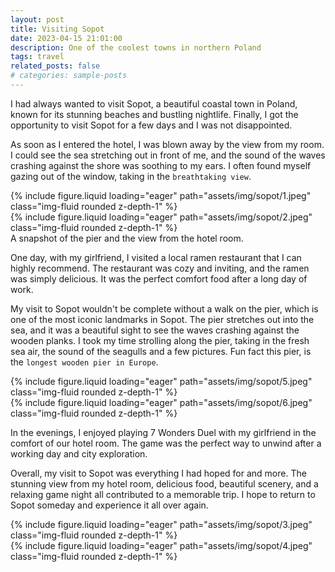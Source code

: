 ```yaml
---
layout: post
title: Visiting Sopot
date: 2023-04-15 21:01:00
description: One of the coolest towns in northern Poland
tags: travel
related_posts: false
# categories: sample-posts
---
```


I had always wanted to visit Sopot, a beautiful coastal town in Poland, known for its stunning beaches and bustling nightlife. Finally, I got the opportunity to visit Sopot for a few days and I was not disappointed.

As soon as I entered the hotel, I was blown away by the view from my room. I could see the sea stretching out in front of me, and the sound of the waves crashing against the shore was soothing to my ears. I often found myself gazing out of the window, taking in the `breathtaking view`.

<div class="row mt-3">
    <div class="col-sm mt-3 mt-md-0">
        {% include figure.liquid loading="eager" path="assets/img/sopot/1.jpeg" class="img-fluid rounded z-depth-1" %}
    </div>
    <div class="col-sm mt-3 mt-md-0">
        {% include figure.liquid loading="eager" path="assets/img/sopot/2.jpeg" class="img-fluid rounded z-depth-1" %}
    </div>
</div>
<div class="caption">
    A snapshot of the pier and the view from the hotel room.
</div>

One day, with my girlfriend, I visited a local ramen restaurant that I can highly recommend. The restaurant was cozy and inviting, and the ramen was simply delicious. It was the perfect comfort food after a long day of work.

My visit to Sopot wouldn't be complete without a walk on the pier, which is one of the most iconic landmarks in Sopot. The pier stretches out into the sea, and it was a beautiful sight to see the waves crashing against the wooden planks. I took my time strolling along the pier, taking in the fresh sea air, the sound of the seagulls and a few pictures. Fun fact this pier, is the `longest wooden pier in Europe`.

<div class="row mt-3">
    <div class="col-sm mt-3 mt-md-0">
        {% include figure.liquid loading="eager" path="assets/img/sopot/5.jpeg" class="img-fluid rounded z-depth-1" %}
    </div>
    <div class="col-sm mt-3 mt-md-0">
        {% include figure.liquid loading="eager" path="assets/img/sopot/6.jpeg" class="img-fluid rounded z-depth-1" %}
    </div>
</div>

In the evenings, I enjoyed playing 7 Wonders Duel with my girlfriend in the comfort of our hotel room. The game was the perfect way to unwind after a working day and city exploration.

Overall, my visit to Sopot was everything I had hoped for and more. The stunning view from my hotel room, delicious food, beautiful scenery, and a relaxing game night all contributed to a memorable trip. I hope to return to Sopot someday and experience it all over again.

<div class="row mt-3">
    <div class="col-sm mt-3 mt-md-0">
        {% include figure.liquid loading="eager" path="assets/img/sopot/3.jpeg" class="img-fluid rounded z-depth-1" %}
    </div>
    <div class="col-sm mt-3 mt-md-0">
        {% include figure.liquid loading="eager" path="assets/img/sopot/4.jpeg" class="img-fluid rounded z-depth-1" %}
    </div>
</div>
